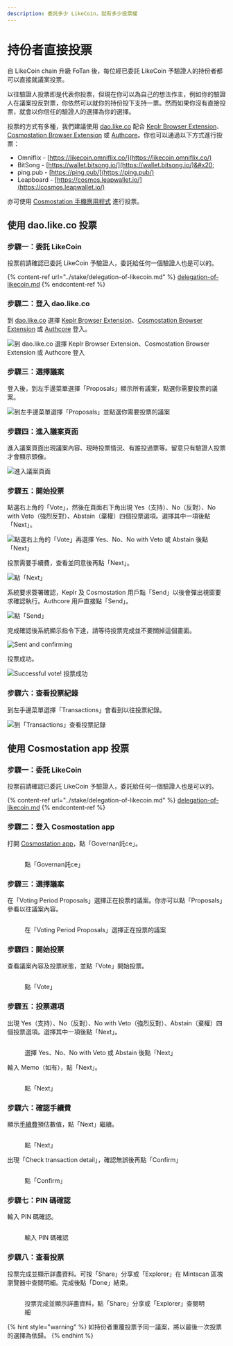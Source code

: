 ```yaml
---
description: 委託多少 LikeCoin，就有多少投票權
---
```


# 持份者直接投票

自 LikeCoin chain 升級 FoTan 後，每位經已委託 LikeCoin 予驗證人的持份者都可以直接就議案投票。

以往驗證人投票即是代表你投票，但現在你可以為自己的想法作主，例如你的驗證人在議案投反對票，你依然可以就你的持份投下支持一票。然而如果你沒有直接投票，就會以你信任的驗證人的選擇為你的選擇。

投票的方式有多種，我們建議使用 [dao.like.co](https://dao.like.co/) 配合 [Keplr Browser Extension](../wallet/keplr/)、[Cosmostation Browser Extension](../wallet/cosmostation/) 或 [Authcore](../../user-guide/liker-id/register/)。你也可以通過以下方式進行投票：

* Omniflix - [https://likecoin.omniflix.co/](https://likecoin.omniflix.co/)
* BitSong - [https://wallet.bitsong.io/](https://wallet.bitsong.io/)&#x20;
* ping.pub - [https://ping.pub/](https://ping.pub/)
* Leapboard - [https://cosmos.leapwallet.io/](https://cosmos.leapwallet.io/)

亦可使用 [Cosmostation 手機應用程式](../wallet/cosmostation-mobile/) 進行投票。

## 使用  dao.like.co 投票

### 步驟一：委託 LikeCoin

投票前請確認已委託 LikeCoin 予驗證人，委託給任何一個驗證人也是可以的。

{% content-ref url="../stake/delegation-of-likecoin.md" %}
[delegation-of-likecoin.md](../stake/delegation-of-likecoin.md)
{% endcontent-ref %}

### 步驟二：登入 dao.like.co

到 [dao.like.co](https://dao.like.co/) 選擇 [Keplr Browser Extension](../wallet/keplr/)、[Cosmostation Browser Extension](../wallet/cosmostation/) 或 [Authcore](../../user-guide/liker-id/register/) 登入。

![到 dao.like.co 選擇 Keplr Browser Extension、Cosmostation Browser Extension 或 Authcore 登入](<../../.gitbook/assets/Civic Liker Web 3-01.png>)

### &#xD;步驟三：選擇議案

登入後，到左手邊菜單選擇「Proposals」顯示所有議案，點選你需要投票的議案。

![到左手邊菜單選擇「Proposals」並點選你需要投票的議案](<../../.gitbook/assets/direct vote 02.png>)

### &#xD;步驟四：進入議案頁面

進入議案頁面出現議案內容、現時投票情況、有誰投過票等。留意只有驗證人投票才會顯示頭像。

![進入議案頁面](<../../.gitbook/assets/direct vote 03.png>)

### 步驟五：開始投票

點選右上角的「Vote」，然後在頁面右下角出現&#x20;Yes（支持）、No（反對）、No with Veto（強烈反對）、Abstain（棄權）四個投票選項。選擇其中一項後點「Next」。

![點選右上角的「Vote」再選擇 Yes、No、No with Veto 或 Abstain 後點「Next」](<../../.gitbook/assets/direct vote 04.png>)

投票需要手續費，查看並同意後再點「Next」。



![點「Next」](<../../.gitbook/assets/direct vote 05.png>)

系統要求簽署確認，Keplr 及 Cosmostation 用戶點「Send」以後會彈出視窗要求確認執行。Authcore 用戶直接點「Send」。

![點「Send」](<../../.gitbook/assets/direct vote 06.png>)

完成確認後系統顯示指令下達，請等待投票完成並不要關掉這個畫面。

![Sent and confirming](<../../.gitbook/assets/direct vote 07.png>)

投票成功。

![Successful vote! 投票成功](<../../.gitbook/assets/direct vote 08.png>)

### &#xD;步驟六：查看投票紀錄

到左手邊菜單選擇「Transactions」會看到以往投票紀錄。

![到「Transactions」查看投票記錄](<../../.gitbook/assets/direct vote 09.png>)

## 使用 Cosmostation app 投票

### 步驟一：委託 LikeCoin

投票前請確認已委託 LikeCoin 予驗證人，委託給任何一個驗證人也是可以的。

{% content-ref url="../stake/delegation-of-likecoin.md" %}
[delegation-of-likecoin.md](../stake/delegation-of-likecoin.md)
{% endcontent-ref %}

### 步驟二：登入 Cosmostation app

打開 [Cosmostation app](../wallet/cosmostation-mobile/)，點「Governan託ce」。

<figure><img src="../../.gitbook/assets/Cosmostation mobile vote 1.png" alt=""><figcaption><p>點「Governan託ce」</p></figcaption></figure>

### 步驟三：選擇議案

在「Voting Period Proposals」選擇正在投票的議案。你亦可以點「Proposals」參看以往議案內容。

<figure><img src="../../.gitbook/assets/Cosmostation mobile vote 2.png" alt=""><figcaption><p>在「Voting Period Proposals」選擇正在投票的議案</p></figcaption></figure>

### 步驟四：開始投票

查看議案內容及投票狀態，並點「Vote」開始投票。

<figure><img src="../../.gitbook/assets/Cosmostation mobile vote 3.png" alt=""><figcaption><p>點「Vote」</p></figcaption></figure>

### 步驟五：投票選項

出現 Yes（支持）、No（反對）、No with Veto（強烈反對）、Abstain（棄權）四個投票選項。選擇其中一項後點「Next」。

<figure><img src="../../.gitbook/assets/Cosmostation mobile vote 4.png" alt=""><figcaption><p>選擇 Yes、No、No with Veto 或 Abstain 後點「Next」</p></figcaption></figure>

輸入 Memo（如有），點「Next」。

<figure><img src="../../.gitbook/assets/Cosmostation mobile vote 5.png" alt=""><figcaption><p>點「Next」</p></figcaption></figure>

### 步驟六：確認手續費

顯示[手續費](../wallet/transaction-fee.md)預估數值，點「Next」繼續。

<figure><img src="../../.gitbook/assets/Cosmostation mobile vote 6.png" alt=""><figcaption><p>點「Next」</p></figcaption></figure>

出現「Check transaction detail」，確認無誤後再點「Confirm」

<figure><img src="../../.gitbook/assets/Cosmostation mobile vote 7.png" alt=""><figcaption><p>點「Confirm」</p></figcaption></figure>

### 步驟七：PIN 碼確認

輸入 PIN 碼確認。

<figure><img src="../../.gitbook/assets/Cosmostation mobile send 7.jpg" alt=""><figcaption><p>輸入 PIN 碼確認</p></figcaption></figure>

### 步驟八：查看投票

投票完成並顯示詳盡資料。可按「Share」分享或「Explorer」在 Mintscan 區塊瀏覽器中查閱明細。完成後點「Done」結束。

<figure><img src="../../.gitbook/assets/Cosmostation mobile vote 8.png" alt=""><figcaption><p>投票完成並顯示詳盡資料，點「Share」分享或「Explorer」查閱明細</p></figcaption></figure>

{% hint style="warning" %}
如持份者重覆投票予同一議案，將以最後一次投票的選擇為依歸。
{% endhint %}
